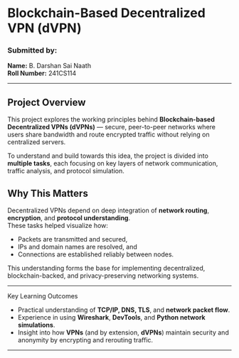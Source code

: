 # Blockchain-Based Decentralized VPN (dVPN)

### Submitted by:
**Name:** B. Darshan Sai Naath  
**Roll Number:** 241CS114  

---

## Project Overview
This project explores the working principles behind **Blockchain-based Decentralized VPNs (dVPNs)** — secure, peer-to-peer networks where users share bandwidth and route encrypted traffic without relying on centralized servers.  

To understand and build towards this idea, the project is divided into **multiple tasks**, each focusing on key layers of network communication, traffic analysis, and protocol simulation.

##  Why This Matters
Decentralized VPNs depend on deep integration of **network routing**, **encryption**, and **protocol understanding**.  
These tasks helped visualize how:
- Packets are transmitted and secured,  
- IPs and domain names are resolved, and  
- Connections are established reliably between nodes.

This understanding forms the base for implementing decentralized, blockchain-backed, and privacy-preserving networking systems.

---
 Key Learning Outcomes
- Practical understanding of **TCP/IP, DNS, TLS**, and **network packet flow**.  
- Experience in using **Wireshark**, **DevTools**, and **Python network simulations**.  
- Insight into how **VPNs** (and by extension, **dVPNs**) maintain security and anonymity by encrypting and rerouting traffic.  

---

